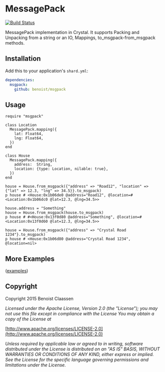# MessagePack
[![Build Status](https://travis-ci.org/benoist/msgpack-crystal.svg)](https://travis-ci.org/benoist/msgpack-crystal)

MessagePack implementation in Crystal. It supports Packing and Unpacking from a string or an IO, Mappings, to_msgpack-from_msgpack methods.

## Installation


Add this to your application's `shard.yml`:

```yaml
dependencies:
  msgpack:
    github: benoist/msgpack
```

## Usage

```crystal
require "msgpack"

class Location
  MessagePack.mapping({
    lat: Float64,
    lng: Float64,
  })
end

class House
  MessagePack.mapping({
    address:  String,
    location: {type: Location, nilable: true},
  })
end

house = House.from_msgpack({"address" => "Road12", "location" => {"lat" => 12.3, "lng" => 34.5}}.to_msgpack)
p house # <House:0x1b06de0 @address="Road12", @location=#<Location:0x1b06dc0 @lat=12.3, @lng=34.5>>

house.address = "Something"
house = House.from_msgpack(house.to_msgpack)
p house # #<House:0x13f0d80 @address="Something", @location=#<Location:0x13f0d60 @lat=12.3, @lng=34.5>>

house = House.from_msgpack({"address" => "Crystal Road 1234"}.to_msgpack)
p house # <House:0x1b06d80 @address="Crystal Road 1234", @location=nil>
```

## More Examples

([examples](https://github.com/benoist/msgpack-crystal/tree/master/examples))

## Copyright

Copyright 2015 Benoist Claassen

_Licensed under the Apache License, Version 2.0 (the "License"); you may not use this file except in compliance with the License You may obtain a copy of the License at_

[http://www.apache.org/licenses/LICENSE-2.0](http://www.apache.org/licenses/LICENSE-2.0)

_Unless required by applicable law or agreed to in writing, software distributed under the License is distributed on an "AS IS" BASIS, WITHOUT WARRANTIES OR CONDITIONS OF ANY KIND, either express or implied. See the License for the specific language governing permissions and limitations under the License._
